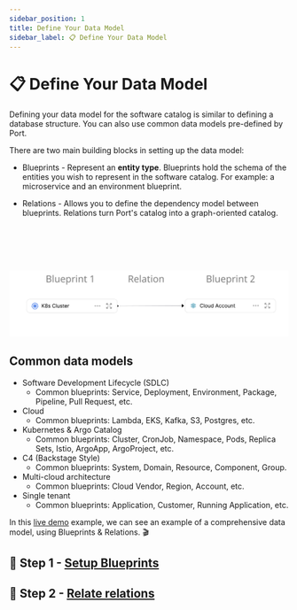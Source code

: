 ```yaml
---
sidebar_position: 1
title: Define Your Data Model
sidebar_label: 📋 Define Your Data Model
---
```


# 📋 Define Your Data Model

Defining your data model for the software catalog is similar to defining a database structure.
You can also use common data models pre-defined by Port.

There are two main building blocks in setting up the data model:

- Blueprints - Represent an **entity type**. Blueprints hold the schema of the entities you wish to represent in the software catalog. For example: a microservice and an environment blueprint.

- Relations - Allows you to define the dependency model between blueprints. Relations turn Port's catalog into a graph-oriented catalog.

<br></br>
<br></br>

![Basic blueprints relation](../../../static/img/blueprints-relation-basic-example.png)

## Common data models

- Software Development Lifecycle (SDLC)
  - Common blueprints: Service, Deployment, Environment, Package, Pipeline, Pull Request, etc.
- Cloud
  - Common blueprints: Lambda, EKS, Kafka, S3, Postgres, etc.
- Kubernetes & Argo Catalog
  - Common blueprints: Cluster, CronJob, Namespace, Pods, Replica Sets, Istio, ArgoApp, ArgoProject, etc.
- C4 (Backstage Style)
  - Common blueprints: System, Domain, Resource, Component, Group.
- Multi-cloud architecture
  - Common blueprints: Cloud Vendor, Region, Account, etc.
- Single tenant
  - Common blueprints: Application, Customer, Running Application, etc.

In this [live demo](https://demo.getport.io/dev-portal) example, we can see an example of a comprehensive data model, using Blueprints & Relations. 🎬

## 🧱 Step 1 - [Setup Blueprints](./setup-blueprint/setup-blueprint.md)

## 🔀 Step 2 - [Relate relations](./relate-blueprints/relate-blueprints.md)
